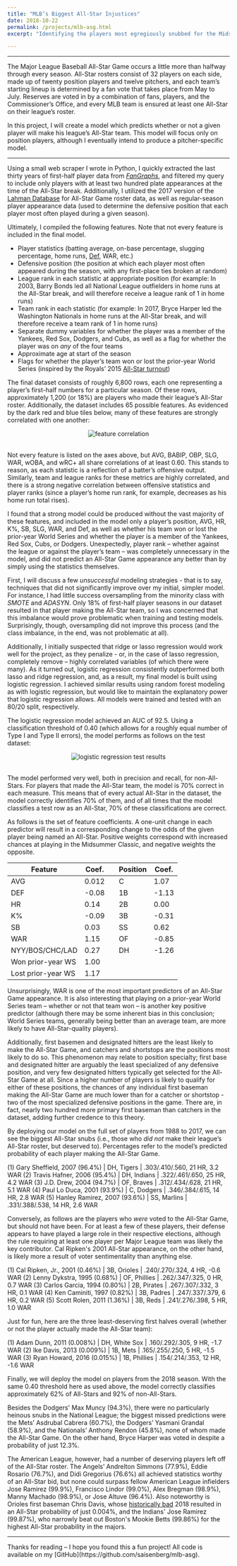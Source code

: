 ```yaml
---
title: "MLB’s Biggest All-Star Injustices"
date: 2018-10-22
permalink: /projects/mlb-asg.html
excerpt: "Identifying the players most egregiously snubbed for the Midsummer Classic, and the players who should never have been there in the first place."

---
```

<hr>
The Major League Baseball All-Star Game occurs a little more than halfway through every season. All-Star rosters consist of 32 players on each side, made up of twenty position players and twelve pitchers, and each team’s starting lineup is determined by a fan vote that takes place from May to July. Reserves are voted in by a combination of fans, players, and the Commissioner’s Office, and every MLB team is ensured at least one All-Star on their league’s roster.

In this project, I will create a model which predicts whether or not a given player will make his league’s All-Star team. This model will focus only on position players, although I eventually intend to produce a pitcher-specific model.
<hr>

Using a small web scraper I wrote in Python, I quickly extracted the last thirty years of first-half player data from [*FanGraphs*](https://www.fangraphs.com/), and filtered my query to include only players with at least two hundred plate appearances at the time of the All-Star break. Additionally, I utilized the 2017 version of the [Lahman Database](http://www.seanlahman.com/baseball-archive/statistics/) for All-Star Game roster data, as well as regular-season player appearance data (used to determine the defensive position that each player most often played during a given season).

Ultimately, I compiled the following features. Note that not every feature is included in the final model.

* Player statistics (batting average, on-base percentage, slugging percentage, home runs, [Def](https://www.fangraphs.com/library/defense/def/), WAR, etc.)
* Defensive position (the position at which each player most often appeared during the season, with any first-place ties broken at random)
* League rank in each statistic at appropriate position (for example: In 2003, Barry Bonds led all National League outfielders in home runs at the All-Star break, and will therefore receive a league rank of 1 in home runs)
* Team rank in each statistic (for example: In 2017, Bryce Harper led the Washington Nationals in home runs at the All-Star break, and will therefore receive a team rank of 1 in home runs)
* Separate dummy variables for whether the player was a member of the Yankees, Red Sox, Dodgers, and Cubs, as well as a flag for whether the player was on *any* of the four teams
* Approximate age at start of the season
* Flags for whether the player’s team won or lost the prior-year World Series (inspired by the Royals’ 2015 [All-Star turnout](https://www.mlb.com/royals/news/royals-get-four-starters-for-all-star-game/c-134827916))

The final dataset consists of roughly 6,800 rows, each one representing a player’s first-half numbers for a particular season. Of these rows, approximately 1,200 (or 18%) are players who made their league’s All-Star roster. Additionally, the dataset includes 65 possible features. As evidenced by the dark red and blue tiles below, many of these features are strongly correlated with one another:

<center><img src="{{ site.url }}{{ site.baseurl }}/images/mlb-asg/heatmap_65.png" alt="feature correlation"></center><br>

Not every feature is listed on the axes above, but AVG, BABIP, OBP, SLG, WAR, wOBA, and wRC+ all share correlations of at least 0.60. This stands to reason, as each statistic is a reflection of a batter’s offensive output. Similarly, team and league ranks for these metrics are highly correlated, and there is a strong negative correlation between offensive statistics and player ranks (since a player’s home run rank, for example, decreases as his home run total rises).

I found that a strong model could be produced without the vast majority of these features, and included in the model only a player’s position, AVG, HR, K%, SB, SLG, WAR, and Def, as well as whether his team won or lost the prior-year World Series and whether the player is a member of the Yankees, Red Sox, Cubs, or Dodgers. Unexpectedly, player rank – whether against the league or against the player’s team – was completely unnecessary in the model, and did not predict an All-Star Game appearance any better than by simply using the statistics themselves.

First, I will discuss a few *unsuccessful* modeling strategies - that is to say, techniques that did not significantly improve over my initial, simpler model. For instance, I had little success oversampling from the minority class with *SMOTE* and *ADASYN*. Only 18% of first-half player seasons in our dataset resulted in that player making the All-Star team, so I was concerned that this imbalance would prove problematic when training and testing models. Surprisingly, though, oversampling did not improve this process (and the class imbalance, in the end, was not problematic at all).

Additionally, I initially suspected that ridge or lasso regression would work well for the project, as they penalize - or, in the case of lasso regression, completely remove – highly correlated variables (of which there were many). As it turned out, logistic regression consistently outperformed both lasso and ridge regression, and, as a result, my final model is built using logistic regression. I achieved similar results using random forest modeling as with logistic regression, but would like to maintain the explanatory power that logistic regression allows. All models were trained and tested with an 80/20 split, respectively.

The logistic regression model achieved an AUC of 92.5. Using a classification threshold of 0.40 (which allows for a roughly equal number of Type I and Type II errors), the model performs as follows on the test dataset:

<center><img src="{{ site.url }}{{ site.baseurl }}/images/mlb-asg/logR_test_results.png" alt="logistic regression test results"></center><br>

The model performed very well, both in precision and recall, for non-All-Stars. For players that made the All-Star team, the model is 70% correct in each measure. This means that of every actual All-Star in the dataset, the model correctly identifies 70% of them, and of all times that the model classifies a test row as an All-Star, 70% of these classifications are correct.

As follows is the set of feature coefficients. A one-unit change in each predictor will result in a corresponding change to the odds of the given player being named an All-Star. Positive weights correspond with increased chances at playing in the Midsummer Classic, and negative weights the opposite.

| Feature            | Coef. |   | Position | Coef. |
|--------------------|-------|---|----------|-------|
| AVG                | 0.012 |   | C        | 1.07  |
| DEF                | -0.08 |   | 1B       | -1.13 |
| HR                 | 0.14  |   | 2B       | 0.00  |
| K%                 | -0.09 |   | 3B       | -0.31 |
| SB                 | 0.03  |   | SS       | 0.62  |
| WAR                | 1.15  |   | OF       | -0.85 |
| NYY/BOS/CHC/LAD    | 0.27  |   | DH       | -1.26 |
| Won prior-year WS  | 1.00  |   |          |       |
| Lost prior-year WS | 1.17  |   |          |       |

Unsurprisingly, WAR is one of the most important predictors of an All-Star Game appearance. It is also interesting that playing on a prior-year World Series team – whether or not that team won – is another key positive predictor (although there may be some inherent bias in this conclusion; World Series teams, generally being better than an average team, are more likely to have All-Star-quality players).

Additionally, first basemen and designated hitters are the least likely to make the All-Star Game, and catchers and shortstops are the positions most likely to do so. This phenomenon may relate to position specialty; first base and designated hitter are arguably the least specialized of any defensive position, and very few designated hitters typically get selected for the All-Star Game at all. Since a higher number of players is likely to qualify for either of these positions, the chances of any individual first baseman making the All-Star Game are much lower than for a catcher or shortstop - two of the most specialized defensive positions in the game. There are, in fact, nearly two hundred more primary first baseman than catchers in the dataset, adding further credence to this theory.

By deploying our model on the full set of players from 1988 to 2017, we can see the biggest All-Star snubs (i.e., those who *did not* make their league’s All-Star roster, but deserved to). Percentages refer to the model’s predicted probability of each player making the All-Star Game.

(1) Gary Sheffield, 2007 (96.4%)  | DH, Tigers    | .303/.410/.560, 21 HR, 3.2 WAR
(2) Travis Hafner, 2006 (95.4%)   | DH, Indians   | .322/.461/.650, 25 HR, 4.2 WAR
(3) J.D. Drew, 2004 (94.7%)       | OF, Braves    | .312/.434/.628, 21 HR, 5.1 WAR
(4) Paul Lo Duca, 2001 (93.9%)    | C, Dodgers    | .346/.384/.615, 14 HR, 2.8 WAR
(5) Hanley Ramirez, 2007 (93.6%)  | SS, Marlins   | .331/.388/.538, 14 HR, 2.6 WAR

Conversely, as follows are the players who *were* voted to the All-Star Game, but should not have been. For at least a few of these players, their defense appears to have played a large role in their respective elections, although the rule requiring at least one player per Major League team was likely the key contributor. Cal Ripken's 2001 All-Star appearance, on the other hand, is likely more a result of voter sentimentality than anything else.

(1) Cal Ripken, Jr., 2001 (0.46%) | 3B, Orioles   | .240/.270/.324, 4 HR, -0.6 WAR
(2) Lenny Dykstra, 1995 (0.68%)   | OF, Phillies  | .262/.347/.325, 0 HR, 0.7 WAR
(3) Carlos Garcia, 1994 (0.80%)   | 2B, Pirates   | .267/.307/.332, 3 HR, 0.1 WAR
(4) Ken Caminiti, 1997 (0.82%)    | 3B, Padres    | .247/.337/.379, 6 HR, 0.2 WAR
(5) Scott Rolen, 2011 (1.36%)     | 3B, Reds      | .241/.276/.398, 5 HR, 1.0 WAR

Just for fun, here are the three least-deserving first halves overall (whether or not the player actually made the All-Star team):

(1) Adam Dunn, 2011 (0.008%)      | DH, White Sox | .160/.292/.305, 9 HR, -1.7 WAR
(2) Ike Davis, 2013 (0.009%)      | 1B, Mets      | .165/.255/.250, 5 HR, -1.5 WAR
(3) Ryan Howard, 2016 (0.015%)    | 1B, Phillies  | .154/.214/.353, 12 HR, -1.6 WAR

Finally, we will deploy the model on players from the 2018 season. With the same 0.40 threshold here as used above, the model correctly classifies approximately 62% of All-Stars and 92% of non-All-Stars.

Besides the Dodgers' Max Muncy (94.3%), there were no particularly heinous snubs in the National League; the biggest missed predictions were the Mets’ Asdrubal Cabrera (60.7%), the Dodgers’ Yasmani Grandal (58.9%), and the Nationals’ Anthony Rendon (45.8%), none of whom made the All-Star Game. On the other hand, Bryce Harper was voted in despite a probability of just 12.3%.

The American League, however, had a number of deserving players left off of the All-Star roster. The Angels’ Andrelton Simmons (77.9%), Eddie Rosario (76.7%), and Didi Gregorius (76.6%) all achieved statistics worthy of an All-Star bid, but none could surpass fellow American League infielders Jose Ramirez (99.9%), Francisco Lindor (99.0%), Alex Bregman (98.9%), Manny Machado (98.9%), or Jose Altuve (96.4%). Also noteworthy is Orioles first baseman Chris Davis, whose [historically bad](https://www.fangraphs.com/blogs/chris-davis-is-having-merely-one-of-the-worst-seasons-ever/) 2018 resulted in an All-Star probability of just 0.004%, and the Indians' Jose Ramirez (99.87%), who narrowly beat out Boston's Mookie Betts (99.86%) for the highest All-Star probability in the majors.
<hr>
Thanks for reading – I hope you found this a fun project! All code is available on my [GitHub](https://github.com/saisenberg/mlb-asg).
